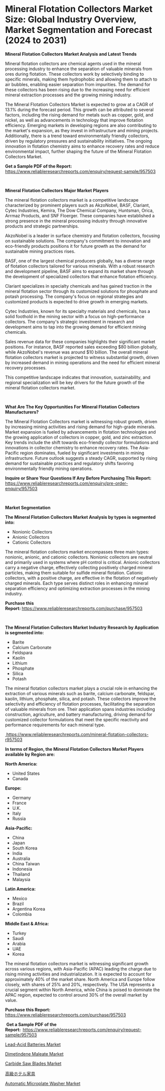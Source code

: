 <p><h1>Mineral Flotation Collectors Market Size: Global Industry Overview, Market Segmentation and Forecast (2024 to 2031)</h1></p><p><strong>Mineral Flotation Collectors Market Analysis and Latest Trends</strong></p>
<p><p>Mineral flotation collectors are chemical agents used in the mineral processing industry to enhance the separation of valuable minerals from ores during flotation. These collectors work by selectively binding to specific minerals, making them hydrophobic and allowing them to attach to air bubbles, enabling easier separation from impurities. The demand for these collectors has been rising due to the increasing need for efficient mineral extraction processes and the growing mining industry.</p><p>The Mineral Flotation Collectors Market is expected to grow at a CAGR of 13.1% during the forecast period. This growth can be attributed to several factors, including the rising demand for metals such as copper, gold, and nickel, as well as advancements in technology that improve flotation efficiency. Emerging markets in developing regions are also contributing to the market's expansion, as they invest in infrastructure and mining projects. Additionally, there is a trend toward environmentally friendly collectors, driven by regulatory pressures and sustainability initiatives. The ongoing innovation in flotation chemistry aims to enhance recovery rates and reduce environmental impact, further shaping the future of the Mineral Flotation Collectors Market.</p></p>
<p><strong>Get a Sample PDF of the Report:&nbsp;</strong> <a href="https://www.reliableresearchreports.com/enquiry/request-sample/957503">https://www.reliableresearchreports.com/enquiry/request-sample/957503</a></p>
<p>&nbsp;</p>
<p><strong>Mineral Flotation Collectors Major Market Players</strong></p>
<p><p>The mineral flotation collectors market is a competitive landscape characterized by prominent players such as AkzoNobel, BASF, Clariant, Cytec Industries, Kemira, The Dow Chemical Company, Huntsman, Orica, Arrmaz Products, and SNF Floerger. These companies have established a strong presence in the mineral processing industry through innovative products and strategic partnerships.</p><p>AkzoNobel is a leader in surface chemistry and flotation collectors, focusing on sustainable solutions. The company's commitment to innovation and eco-friendly products positions it for future growth as the demand for sustainable mining practices rises.</p><p>BASF, one of the largest chemical producers globally, has a diverse range of flotation collectors tailored for various minerals. With a robust research and development pipeline, BASF aims to expand its market share through the development of specialized collectors that enhance flotation efficiency.</p><p>Clariant specializes in specialty chemicals and has gained traction in the mineral flotation sector through its customized solutions for phosphate and potash processing. The company's focus on regional strategies and customized products is expected to drive growth in emerging markets.</p><p>Cytec Industries, known for its specialty materials and chemicals, has a solid foothold in the mining sector with a focus on high-performance collectors. The company's strategic investment in research and development aims to tap into the growing demand for efficient mining chemicals.</p><p>Sales revenue data for these companies highlights their significant market positions. For instance, BASF reported sales exceeding $80 billion globally, while AkzoNobel's revenue was around $10 billion. The overall mineral flotation collectors market is projected to witness substantial growth, driven by increased demand in mining operations and the need for efficient mineral recovery processes.</p><p>This competitive landscape indicates that innovation, sustainability, and regional specialization will be key drivers for the future growth of the mineral flotation collectors market.</p></p>
<p>&nbsp;</p>
<p><strong>What Are The Key Opportunities For Mineral Flotation Collectors Manufacturers?</strong></p>
<p><p>The Mineral Flotation Collectors market is witnessing robust growth, driven by increasing mining activities and rising demand for high-grade minerals. Market expansion is fueled by advancements in flotation technologies and the growing application of collectors in copper, gold, and zinc extraction. Key trends include the shift towards eco-friendly collector formulations and innovations in collector chemistry to enhance recovery rates. The Asia-Pacific region dominates, fueled by significant investments in mining infrastructure. Future outlook suggests a steady CAGR, supported by rising demand for sustainable practices and regulatory shifts favoring environmentally friendly mining operations.</p></p>
<p><strong>Inquire or Share Your Questions If Any Before Purchasing This Report:</strong> <a href="https://www.reliableresearchreports.com/enquiry/pre-order-enquiry/957503">https://www.reliableresearchreports.com/enquiry/pre-order-enquiry/957503</a></p>
<p>&nbsp;</p>
<p><strong>Market Segmentation</strong></p>
<p><strong>The Mineral Flotation Collectors Market Analysis by types is segmented into:</strong></p>
<p><ul><li>Nonionic Collectors</li><li>Anionic Collectors</li><li>Cationic Collectors</li></ul></p>
<p><p>The mineral flotation collectors market encompasses three main types: nonionic, anionic, and cationic collectors. Nonionic collectors are neutral and primarily used in systems where pH control is critical. Anionic collectors carry a negative charge, effectively collecting positively charged mineral particles, making them suitable for sulfide mineral flotation. Cationic collectors, with a positive charge, are effective in the flotation of negatively charged minerals. Each type serves distinct roles in enhancing mineral separation efficiency and optimizing extraction processes in the mining industry.</p></p>
<p><strong>Purchase this Report:&nbsp;</strong><a href="https://www.reliableresearchreports.com/purchase/957503">https://www.reliableresearchreports.com/purchase/957503</a></p>
<p>&nbsp;</p>
<p><strong>The Mineral Flotation Collectors Market Industry Research by Application is segmented into:</strong></p>
<p><ul><li>Barite</li><li>Calcium Carbonate</li><li>Feldspara</li><li>Kaolin</li><li>Lithium</li><li>Phosphate</li><li>Silica</li><li>Potash</li></ul></p>
<p><p>The mineral flotation collectors market plays a crucial role in enhancing the extraction of various minerals such as barite, calcium carbonate, feldspar, kaolin, lithium, phosphate, silica, and potash. These collectors improve the selectivity and efficiency of flotation processes, facilitating the separation of valuable minerals from ore. Their application spans industries including construction, agriculture, and battery manufacturing, driving demand for customized collector formulations that meet the specific reactivity and performance requirements for each mineral type.</p></p>
<p><a href="https://www.reliableresearchreports.com/mineral-flotation-collectors-r957503">&nbsp;https://www.reliableresearchreports.com/mineral-flotation-collectors-r957503</a></p>
<p><strong>In terms of Region, the Mineral Flotation Collectors Market Players available by Region are:</strong></p>
<p>
    <p> <strong> North America: </strong>
        <ul>
            <li>United States</li>
            <li>Canada</li>
        </ul>
        </p> 
    <p> <strong> Europe: </strong>
        <ul>
            <li>Germany</li>
            <li>France</li>
            <li>U.K.</li>
            <li>Italy</li>
            <li>Russia</li>
        </ul>
        </p> 
    <p> <strong> Asia-Pacific: </strong>
        <ul>
            <li>China</li>
            <li>Japan</li>
            <li>South Korea</li>
            <li>India</li>
            <li>Australia</li>
            <li>China Taiwan</li>
            <li>Indonesia</li>
            <li>Thailand</li>
            <li>Malaysia</li>
        </ul>
        </p> 
    <p> <strong> Latin America: </strong>
        <ul>
            <li>Mexico</li>
            <li>Brazil</li>
            <li>Argentina Korea</li>
            <li>Colombia</li>
        </ul>
        </p> 
    <p> <strong> Middle East & Africa: </strong>
        <ul>
            <li>Turkey</li>
            <li>Saudi</li>
            <li>Arabia</li>
            <li>UAE</li>
            <li>Korea</li>
        </ul>
    </p>
    </p>
<p><p>The mineral flotation collectors market is witnessing significant growth across various regions, with Asia-Pacific (APAC) leading the charge due to rising mining activities and industrialization. It is expected to account for approximately 40% of the market share. North America and Europe follow closely, with shares of 25% and 20%, respectively. The USA represents a crucial segment within North America, while China is poised to dominate the APAC region, expected to control around 30% of the overall market by value.</p></p>
<p><strong>Purchase this Report: </strong><a href="https://www.reliableresearchreports.com/purchase/957503">https://www.reliableresearchreports.com/purchase/957503</a></p>
<p>&nbsp;<strong>Get a Sample PDF of the Report:&nbsp;&nbsp;</strong><a href="https://www.reliableresearchreports.com/enquiry/request-sample/957503">https://www.reliableresearchreports.com/enquiry/request-sample/957503</a></p>
<p><strong></strong></p>
<p><p><a href="https://github.com/olyy49keyt/Market-Research-Report-List-1/blob/main/lead-acid-batteries-market.md">Lead-Acid Batteries Market</a></p><p><a href="https://medium.com/@sjdhshjc2456654/the-global-dimetindene-maleate-market-is-a-dynamic-and-growing-industry-ad3714becc68">Dimetindene Maleate Market</a></p><p><a href="https://www.linkedin.com/pulse/carbide-saw-blades-market-trends-strategic-insights-2024-2031-wccbf?trackingId=srJ%2Fe3elSA2X8w%2BlaWnqPg%3D%3D">Carbide Saw Blades Market</a></p><p><a href="https://medium.com/@zionmetz1960/luxury-hotel-furniture-market-%E3%81%AF-%E3%82%B3%E3%82%B9%E3%83%88%E7%AE%A1%E7%90%86%E3%81%A8%E5%8A%B9%E7%8E%87%E5%90%91%E4%B8%8A%E3%82%92%E5%84%AA%E5%85%88%E3%81%97%E3%81%BE%E3%81%99-%E3%81%95%E3%82%89%E3%81%AB-%E5%A0%B1%E5%91%8A%E6%9B%B8%E3%81%AF%E5%B8%82%E5%A0%B4%E3%81%AE%E9%9C%80%E8%A6%81%E9%9D%A2%E3%81%A8%E4%BE%9B%E7%B5%A6%E9%9D%A2%E3%81%AE%E4%B8%A1%E6%96%B9%E3%82%92%E3%82%AB%E3%83%90%E3%83%BC%E3%81%97%E3%81%A6%E3%81%84%E3%81%BE%E3%81%99-luxury-hotel-ba35af2eda8b">高級ホテル家具</a></p><p><a href="https://www.linkedin.com/pulse/global-automatic-microplate-washer-market-trends-innovations-dtskf?trackingId=9Jr3d8ACSY6MxJ3KBPxOFw%3D%3D">Automatic Microplate Washer Market</a></p></p>
